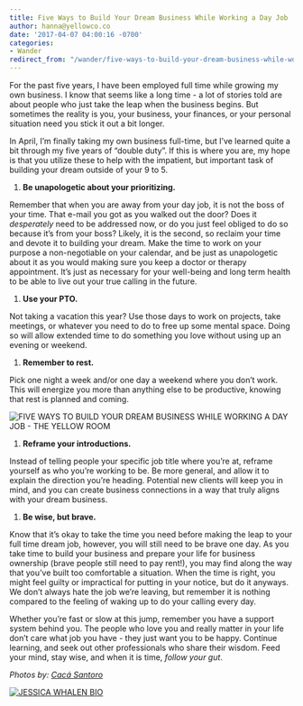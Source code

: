 ```yaml
---
title: Five Ways to Build Your Dream Business While Working a Day Job
author: hanna@yellowco.co
date: '2017-04-07 04:00:16 -0700'
categories:
- Wander
redirect_from: "/wander/five-ways-to-build-your-dream-business-while-working-a-day-job/"
---
```


For the past five years, I have been employed full time while growing my own business. I know that seems like a long time - a lot of stories told are about people who just take the leap when the business begins. But sometimes the reality is you, your business, your finances, or your personal situation need you stick it out a bit longer.

In April, I’m finally taking my own business full-time, but I’ve learned quite a bit through my five years of “double duty”. If this is where you are, my hope is that you utilize these to help with the impatient, but important task of building your dream outside of your 9 to 5\.

1.  **Be unapologetic about your prioritizing.**

Remember that when you are away from your day job, it is not the boss of your time. That e-mail you got as you walked out the door? Does it _desperately_ need to be addressed now, or do you just feel obliged to do so because it’s from your boss? Likely, it is the second, so reclaim your time and devote it to building your dream. Make the time to work on your purpose a non-negotiable on your calendar, and be just as unapologetic about it as you would making sure you keep a doctor or therapy appointment. It’s just as necessary for your well-being and long term health to be able to live out your true calling in the future.

1.  **Use your PTO.**

Not taking a vacation this year? Use those days to work on projects, take meetings, or whatever you need to do to free up some mental space. Doing so will allow extended time to do something you love without using up an evening or weekend.

1.  **Remember to rest.**

Pick one night a week and/or one day a weekend where you don’t work. This will energize you more than anything else to be productive, knowing that rest is planned and coming.

![FIVE WAYS TO BUILD YOUR DREAM BUSINESS WHILE WORKING A DAY JOB - THE YELLOW ROOM](http://yellowco.co/wp-content/uploads/2017/04/Yellow2016-46.jpg)

1.  **Reframe your introductions.**

Instead of telling people your specific job title where you’re at, reframe yourself as who you’re working to be. Be more general, and allow it to explain the direction you’re heading. Potential new clients will keep you in mind, and you can create business connections in a way that truly aligns with your dream business.

1.  **Be wise, but brave.**

Know that it’s okay to take the time you need before making the leap to your full time dream job, however, you will still need to be brave one day. As you take time to build your business and prepare your life for business ownership (brave people still need to pay rent!), you may find along the way that you’ve built too comfortable a situation. When the time is right, you might feel guilty or impractical for putting in your notice, but do it anyways. We don’t always hate the job we’re leaving, but remember it is nothing compared to the feeling of waking up to do your calling every day.

Whether you’re fast or slow at this jump, remember you have a support system behind you. The people who love you and really matter in your life don’t care what job you have - they just want you to be happy. Continue learning, and seek out other professionals who share their wisdom. Feed your mind, stay wise, and when it is time, _follow your gut_.

_Photos by: [Cacá Santoro](http://cacasantoro.com/)_

[![JESSICA WHALEN BIO](http://yellowco.co/wp-content/uploads/2017/04/JESSICA-WHALEN-BIO.jpg)](http://www.truebadours.com/)
